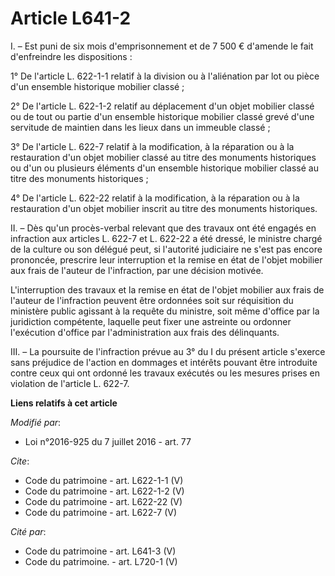 # Article L641-2

I. – Est puni de six mois d'emprisonnement et de 7 500 € d'amende le fait d'enfreindre les dispositions :

1° De l'article L. 622-1-1 relatif à la division ou à l'aliénation par lot ou pièce d'un ensemble historique mobilier
classé ;

2° De l'article L. 622-1-2 relatif au déplacement d'un objet mobilier classé ou de tout ou partie d'un ensemble historique
mobilier classé grevé d'une servitude de maintien dans les lieux dans un immeuble classé ;

3° De l'article L. 622-7 relatif à la modification, à la réparation ou à la restauration d'un objet mobilier classé au titre
des monuments historiques ou d'un ou plusieurs éléments d'un ensemble historique mobilier classé au titre des monuments
historiques ;

4° De l'article L. 622-22 relatif à la modification, à la réparation ou à la restauration d'un objet mobilier inscrit au
titre des monuments historiques.

II. – Dès qu'un procès-verbal relevant que des travaux ont été engagés en infraction aux articles L. 622-7 et L. 622-22 a été
dressé, le ministre chargé de la culture ou son délégué peut, si l'autorité judiciaire ne s'est pas encore prononcée,
prescrire leur interruption et la remise en état de l'objet mobilier aux frais de l'auteur de l'infraction, par une décision
motivée.

L'interruption des travaux et la remise en état de l'objet mobilier aux frais de l'auteur de l'infraction peuvent être
ordonnées soit sur réquisition du ministère public agissant à la requête du ministre, soit même d'office par la juridiction
compétente, laquelle peut fixer une astreinte ou ordonner l'exécution d'office par l'administration aux frais des
délinquants.

III. – La poursuite de l'infraction prévue au 3° du I du présent article s'exerce sans préjudice de l'action en dommages et
intérêts pouvant être introduite contre ceux qui ont ordonné les travaux exécutés ou les mesures prises en violation de
l'article L. 622-7.

**Liens relatifs à cet article**

_Modifié par_:

  - Loi n°2016-925 du 7 juillet 2016 - art. 77

_Cite_:

  - Code du patrimoine - art. L622-1-1 (V)
  - Code du patrimoine - art. L622-1-2 (V)
  - Code du patrimoine - art. L622-22 (V)
  - Code du patrimoine - art. L622-7 (V)

_Cité par_:

  - Code du patrimoine - art. L641-3 (V)
  - Code du patrimoine. - art. L720-1 (V)
